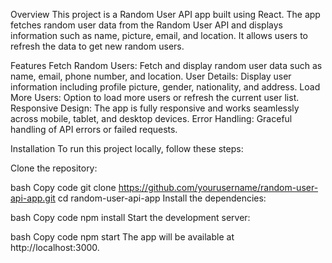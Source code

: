 Overview
This project is a Random User API app built using React. The app fetches random user data from the Random User API and displays information such as name, picture, email, and location. It allows users to refresh the data to get new random users.

Features
Fetch Random Users: Fetch and display random user data such as name, email, phone number, and location.
User Details: Display user information including profile picture, gender, nationality, and address.
Load More Users: Option to load more users or refresh the current user list.
Responsive Design: The app is fully responsive and works seamlessly across mobile, tablet, and desktop devices.
Error Handling: Graceful handling of API errors or failed requests.

Installation
To run this project locally, follow these steps:

Clone the repository:

bash
Copy code
git clone https://github.com/yourusername/random-user-api-app.git
cd random-user-api-app
Install the dependencies:

bash
Copy code
npm install
Start the development server:

bash
Copy code
npm start
The app will be available at http://localhost:3000.

